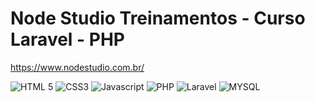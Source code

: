 # Node Studio Treinamentos - Curso Laravel - PHP

https://www.nodestudio.com.br/

<div align="left">
  <img src="https://img.shields.io/badge/-HTML%205-orangered?style=for-the-badge" alt="HTML 5">
  <img src="https://img.shields.io/badge/-CSS3-blue?style=for-the-badge" alt="CSS3">
  <img src="https://img.shields.io/badge/-Javascript-yellow?style=for-the-badge" alt="Javascript">
  <img src="https://img.shields.io/badge/-PHP-mediumslateblue?style=for-the-badge" alt="PHP">
  <img src="https://img.shields.io/badge/-Laravel-orange?style=for-the-badge" alt="Laravel">
  <img src="https://img.shields.io/badge/-MYSQL-lightsteelblue?style=for-the-badge" alt="MYSQL">
</div>

